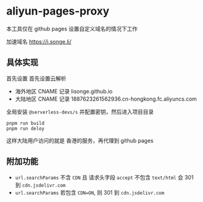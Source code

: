<!--
 * @Date: 2021-05-17 21:49:05
 * @LastEditors: lisonge
 * @Author: lisonge
 * @LastEditTime: 2021-07-19 20:56:50
-->

# aliyun-pages-proxy

本工具仅在 github pages 设置自定义域名的情况下工作

加速域名 <https://i.songe.li/>

## 具体实现

首先设置 首先设置云解析

- 海外地区 CNAME 记录 lisonge.github.io
- 大陆地区 CNAME 记录 1887623261562936.cn-hongkong.fc.aliyuncs.com

全局安装 `@serverless-devs/s` 并配置密钥，然后进入项目目录

```shell
pnpm run build
pnpm run deloy
```

这样大陆用户访问的就是 香港的服务，再代理到 github pages

## 附加功能

- `url.searchParams` 不含 `CDN` 且 请求头字段 `accept` 不包含 `text/html` 会 301 到 `cdn.jsdelivr.com`
- `url.searchParams` 若包含 `CDN=ON`, 则 301 到 `cdn.jsdelivr.com`
